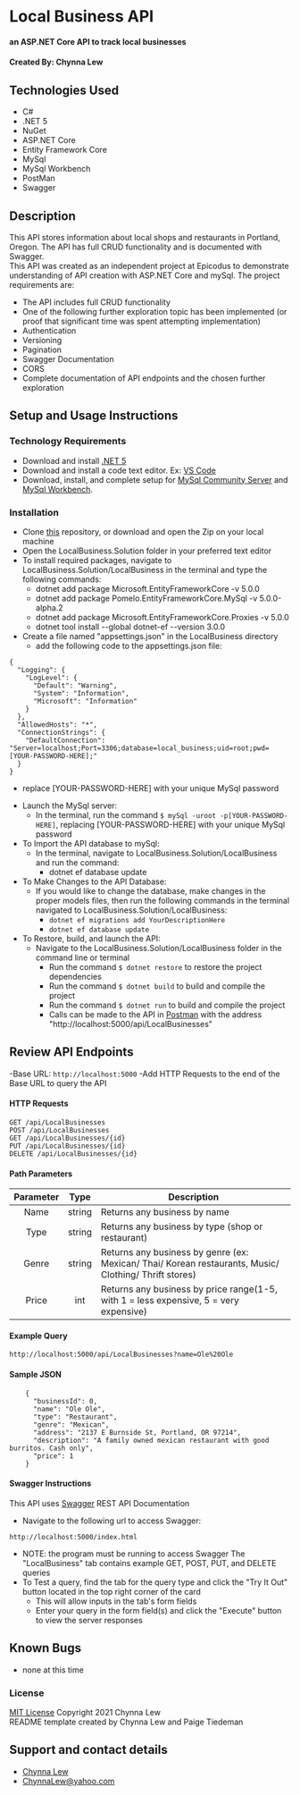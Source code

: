 # Local Business API

#### an ASP.NET Core API to track local businesses

#### Created By: Chynna Lew

## Technologies Used

* C#
* .NET 5
* NuGet
* ASP.NET Core
* Entity Framework Core
* MySql
* MySql Workbench
* PostMan
* Swagger

## Description

This API stores information about local shops and restaurants in Portland, Oregon.  The API has full CRUD functionality and is documented with Swagger. 
<br> This API was created as an independent project at Epicodus to demonstrate understanding of API creation with ASP.NET Core and mySql. The project requirements are:
- The API includes full CRUD functionality
- One of the following further exploration topic has been implemented (or proof that significant time was spent attempting implementation)
 - Authentication
 - Versioning
 - Pagination
 - Swagger Documentation
 - CORS
- Complete documentation of API endpoints and the chosen further exploration

## Setup and Usage Instructions

### Technology Requirements

* Download and install [.NET 5](https://dotnet.microsoft.com/download/dotnet/5.0)
* Download and install a code text editor. Ex: [VS Code](https://code.visualstudio.com/)
* Download, install, and complete setup for [MySql Community Server](https://dev.mysql.com/downloads/file/?id=484914) and [MySql Workbench](https://dev.mysql.com/downloads/file/?id=484391).

### Installation

* Clone [this](https://github.com/chynnalew/LocalBusiness.Solution) repository, or download and open the Zip on your local machine
* Open the LocalBusiness.Solution folder in your preferred text editor
* To install required packages, navigate to LocalBusiness.Solution/LocalBusiness in the terminal and type the following commands:
  - dotnet add package Microsoft.EntityFrameworkCore -v 5.0.0
  - dotnet add package Pomelo.EntityFrameworkCore.MySql -v 5.0.0-alpha.2
  - dotnet add package Microsoft.EntityFrameworkCore.Proxies -v 5.0.0
  - dotnet tool install --global dotnet-ef --version 3.0.0
* Create a file named "appsettings.json" in the LocalBusiness directory
  - add the following code to the appsettings.json file:
```
{
  "Logging": {
    "LogLevel": {
      "Default": "Warning",
      "System": "Information",
      "Microsoft": "Information"
    }
  },
  "AllowedHosts": "*",
  "ConnectionStrings": {
    "DefaultConnection": "Server=localhost;Port=3306;database=local_business;uid=root;pwd=[YOUR-PASSWORD-HERE];"
  }
}
```
  - replace [YOUR-PASSWORD-HERE] with your unique MySql password
* Launch the MySql server:
  - In the terminal, run the command `$ mySql -uroot -p[YOUR-PASSWORD-HERE]`, replacing [YOUR-PASSWORD-HERE] with your unique MySql password
* To Import the API database to mySql:
  - In the terminal, navigate to LocalBusiness.Solution/LocalBusiness and run the command:
    - dotnet ef database update
* To Make Changes to the API Database:
  - If you would like to change the database, make changes in the proper models files, then run the following commands in the terminal navigated to LocalBusiness.Solution/LocalBusiness:
    - `dotnet ef migrations add YourDescriptionHere`
    - `dotnet ef database update`
* To Restore, build, and launch the API:
  - Navigate to the LocalBusiness.Solution/LocalBusiness folder in the command line or terminal
    - Run the command `$ dotnet restore` to restore the project dependencies
    - Run the command `$ dotnet build` to build and compile the project
    - Run the command `$ dotnet run` to build and compile the project
    - Calls can be made to the API in [Postman](https://www.postman.com/) with the address "http://localhost:5000/api/LocalBusinesses" 

## Review API Endpoints

-Base URL: `http://localhost:5000`
-Add HTTP Requests to the end of the Base URL to query the API

#### HTTP Requests
```
GET /api/LocalBusinesses
POST /api/LocalBusinesses
GET /api/LocalBusinesses/{id}
PUT /api/LocalBusinesses/{id}
DELETE /api/LocalBusinesses/{id}
```
#### Path Parameters
| Parameter | Type | Description |  
| :---: | :---: | --- |
| Name | string | Returns any business by name|  
| Type | string | Returns any business by type (shop or restaurant) |  
| Genre | string | Returns any business by genre (ex: Mexican/ Thai/ Korean restaurants, Music/ Clothing/ Thrift stores)|  
| Price | int | Returns any business by price range(1-5, with 1 = less expensive, 5 = very expensive) |     

#### Example Query
```
http://localhost:5000/api/LocalBusinesses?name=Ole%20Ole
```

#### Sample JSON
```
    {
      "businessId": 0,
      "name": "Ole Ole",
      "type": "Restaurant",
      "genre": "Mexican",
      "address": "2137 E Burnside St, Portland, OR 97214",
      "description": "A family owned mexican restaurant with good burritos. Cash only",
      "price": 1
    }
```

#### Swagger Instructions
This API uses [Swagger](https://swagger.io/tools/swagger-ui/) REST API Documentation
- Navigate to the following url to access Swagger:
```
http://localhost:5000/index.html
```
  - NOTE: the program must be running to access Swagger
The "LocalBusiness" tab contains example GET, POST, PUT, and DELETE queries
- To Test a query, find the tab for the query type and click the "Try It Out" button located in the top right corner of the card
  - This will allow inputs in the tab's form fields
  - Enter your query in the form field(s) and click the "Execute" button to view the server responses

## Known Bugs

* none at this time

### License

[MIT License](https://opensource.org/licenses/MIT)
Copyright 2021 Chynna Lew
<br>
README template created by Chynna Lew and Paige Tiedeman

## Support and contact details

* [Chynna Lew](github.com/chynnalew) 
* <ChynnaLew@yahoo.com>
